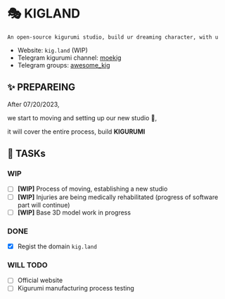 # 🎭 KIGLAND
```
An open-source kigurumi studio, build ur dreaming character, with u
```

- Website: `kig.land` (WIP)  
- Telegram kigurumi channel: [moekig](https://t.me/moekig)
- Telegram groups: [awesome_kig](https://t.me/awesome_kig)

## ✨ PREPAREING
After 07/20/2023,
  
we start to moving and setting up our new studio 🚚,  
  
it will cover the entire process, build **KIGURUMI**  

## 📌 TASKs

### WIP
- [ ] **[WIP]** Process of moving, establishing a new studio
- [ ] **[WIP]** Injuries are being medically rehabilitated (progress of software part will continue)
- [ ] **[WIP]** Base 3D model work in progress

### DONE
- [x] Regist the domain `kig.land`
### WILL TODO
- [ ] Official website
- [ ] Kigurumi manufacturing process testing
